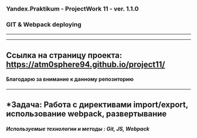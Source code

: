 
### Yandex.Praktikum - ProjectWork 11 -  ver. 1.1.0
### GIT & Webpack deploying
---
---
Ссылка на страницу проекта:  https://atm0sphere94.github.io/project11/
---
#### Благодарю за внимание к данному репозиторию
----
*Задача: Работа с директивами import/export, использование webpack, развертывание
---
##### Используемые технологии и методы : Git, JS, Webpack
